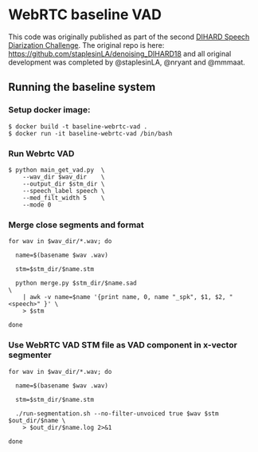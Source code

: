 # WebRTC baseline VAD

This code was originally published as part of the second [DIHARD Speech
Diarization Challenge](https://dihardchallenge.github.io/dihard2/). The
original repo is here: https://github.com/staplesinLA/denoising_DIHARD18 and
all original development was completed by @staplesinLA, @nryant and @mmmaat.

## Running the baseline system

### Setup docker image:
```
$ docker build -t baseline-webrtc-vad .
$ docker run -it baseline-webrtc-vad /bin/bash
```

### Run Webrtc VAD

```
$ python main_get_vad.py  \
    --wav_dir $wav_dir    \
    --output_dir $stm_dir \
    --speech_label speech \
    --med_filt_width 5    \
    --mode 0
```

### Merge close segments and format

```
for wav in $wav_dir/*.wav; do

  name=$(basename $wav .wav)

  stm=$stm_dir/$name.stm

  python merge.py $stm_dir/$name.sad                                        \
    | awk -v name=$name '{print name, 0, name "_spk", $1, $2, "<speech>" }' \
    > $stm

done
```

### Use WebRTC VAD STM file as VAD component in x-vector segmenter

```
for wav in $wav_dir/*.wav; do

  name=$(basename $wav .wav)

  stm=$stm_dir/$name.stm

  ./run-segmentation.sh --no-filter-unvoiced true $wav $stm $out_dir/$name \
    > $out_dir/$name.log 2>&1

done
```
